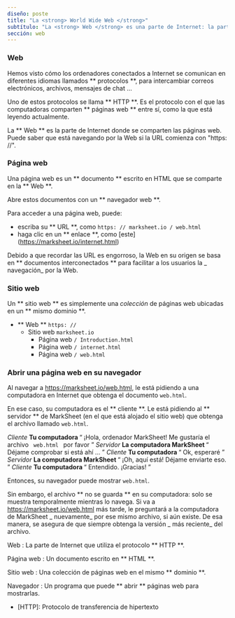 ```yaml
---
diseño: poste
title: "La <strong> World Wide Web </strong>"
subtítulo: "La <strong> Web </strong> es una parte de Internet: la parte <strong> HTTP </strong>"
sección: web
---
```


### Web

Hemos visto cómo los ordenadores conectados a Internet se comunican en diferentes idiomas llamados ** protocolos **, para intercambiar correos electrónicos, archivos, mensajes de chat ...

Uno de estos protocolos se llama ** HTTP **. Es el protocolo con el que las computadoras comparten ** páginas web ** entre sí, como la que está leyendo actualmente.

La ** Web ** es la parte de Internet donde se comparten las páginas web. Puede saber que está navegando por la Web si la URL comienza con "https: //".

### Página web

Una página web es un ** documento ** escrito en HTML que se comparte en la ** Web **.

Abre estos documentos con un ** navegador web **.

Para acceder a una página web, puede:

* escriba su ** URL **, como `https: // marksheet.io / web.html`
* haga clic en un ** enlace **, como [este] (https://marksheet.io/internet.html)

Debido a que recordar las URL es engorroso, la Web en su origen se basa en ** documentos interconectados ** para facilitar a los usuarios la _ navegación_ por la Web.

### Sitio web

Un ** sitio web ** es simplemente una _colección_ de páginas web ubicadas en un ** mismo dominio **.

* ** Web ** `https: //`
  * Sitio web `marksheet.io`
    * Página web `/ Introduction.html`
    * Página web `/ internet.html`
    * Página web `/ web.html`

### Abrir una página web en su navegador

Al navegar a <https://marksheet.io/web.html>, le está pidiendo a una computadora en Internet que obtenga el documento `web.html`.

En ese caso, su computadora es el ** cliente **. Le está pidiendo al ** servidor ** de MarkSheet (en el que está alojado el sitio web) que obtenga el archivo llamado `web.html`.

<div class = "tabla">
  <tabla>
    <tr>
      <th>
        <em> Cliente </em>
        <strong> Tu computadora </strong>
      </th>
      <td>
        <q> ¡Hola, ordenador MarkSheet! Me gustaría el archivo <code> web.html </code> por favor </q>
      </td>
    </tr>
    <tr>
      <th>
        <em> Servidor </em>
        <strong> La computadora MarkSheet </strong>
      </th>
      <td>
        <q> Déjame comprobar si está ahí ... </q>
      </td>
    </tr>
    <tr>
      <th>
        <em> Cliente </em>
        <strong> Tu computadora </strong>
      </th>
      <td>
        <q> Ok, esperaré </q>
      </td>
    </tr>
    <tr>
      <th>
        <em> Servidor </em>
        <strong> La computadora MarkSheet </strong>
      </th>
      <td>
        <q> ¡Oh, aquí está! Déjame enviarte eso. </q>
      </td>
    </tr>
    <tr>
      <th>
        <em> Cliente </em>
        <strong> Tu computadora </strong>
      </th>
      <td>
        <q> Entendido. ¡Gracias! </q>
      </td>
    </tr>
  </table>
</div>

Entonces, su navegador puede mostrar `web.html`.

Sin embargo, el archivo ** no se guarda ** en su computadora: solo se muestra temporalmente mientras lo navega. Si va a <https://marksheet.io/web.html> más tarde, le preguntará a la computadora de MarkSheet _ nuevamente_ por ese mismo archivo, si aún existe. De esa manera, se asegura de que siempre obtenga la versión _ más reciente_ del archivo.

Web
: La parte de Internet que utiliza el protocolo ** HTTP **.

Página web
: Un documento escrito en ** HTML **.

Sitio web
: Una colección de páginas web en el mismo ** dominio **.

Navegador
: Un programa que puede ** abrir ** páginas web para mostrarlas.

* [HTTP]: Protocolo de transferencia de hipertexto
